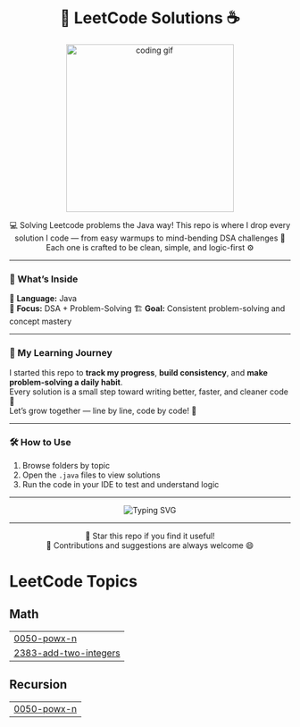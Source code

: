 <h1 align="center">🚀 LeetCode Solutions ☕</h1>

<p align="center">
  <img src="https://media.tenor.com/2uyENRmiUt0AAAAC/coding.gif" width="300" alt="coding gif"/>
</p>

<p align="center">
  💻 Solving Leetcode problems the Java way!  
  This repo is where I drop every solution I code — from easy warmups to mind-bending DSA challenges 🧠  
  Each one is crafted to be clean, simple, and logic-first ⚙️  
</p>

---

### 🧩 What’s Inside

📘 **Language:** Java  
🧠 **Focus:** DSA + Problem-Solving 
🏗 **Goal:** Consistent problem-solving and concept mastery 

---

### 🌱 My Learning Journey
I started this repo to **track my progress**, **build consistency**, and **make problem-solving a daily habit**.  
Every solution is a small step toward writing better, faster, and cleaner code 🌟  
Let’s grow together — line by line, code by code! 💪  

---



### 🛠 How to Use

1. Browse folders by topic  
2. Open the `.java` files to view solutions  
3. Run the code in your IDE to test and understand logic  

---

<p align="center">
  <img src="https://readme-typing-svg.herokuapp.com?font=Fira+Code&pause=1000&color=00C853&width=435&lines=Keep+Coding...;Keep+Learning...;Keep+Improving!+🔥" alt="Typing SVG" />
</p>

---

<p align="center">
  🌟 Star this repo if you find it useful!  
  <br/>
  💬 Contributions and suggestions are always welcome 😄
</p>

<!---LeetCode Topics Start-->
# LeetCode Topics
## Math
|  |
| ------- |
| [0050-powx-n](https://github.com/bunnybhargavi/Leetcode/tree/master/0050-powx-n) |
| [2383-add-two-integers](https://github.com/bunnybhargavi/Leetcode/tree/master/2383-add-two-integers) |
## Recursion
|  |
| ------- |
| [0050-powx-n](https://github.com/bunnybhargavi/Leetcode/tree/master/0050-powx-n) |
<!---LeetCode Topics End-->
